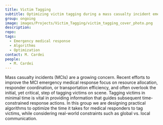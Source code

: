 ```yaml
---
title: Victim Tagging
subtitle: Optimizing victim tagging during a mass casualty incident emergency medical response.
group: ongoing
image: images/Projects/Victim_Tagging/victim_tagging_cover_photo.png
description: 
repo: 
tags:
  - Emergency medical response
  - Algorithms
  - Optimization
contact: M. Cardei
people: 
  - M. Cardei
---
```


Mass casualty incidents (MCIs) are a growing concern. Recent efforts to improve the MCI emergency medical response focus on resource allocation, responder coordination, or transportation efficiency, and often overlook the initial, yet critical, step of tagging victims on scene. Tagging victims in minimal time is vital in providing information that guides subsequent time-constrained response actions. In this group we are designing practical algorithms to optimize the time it takes for medical responders to tag victims, while considering real-world constraints such as global vs. local communication.

